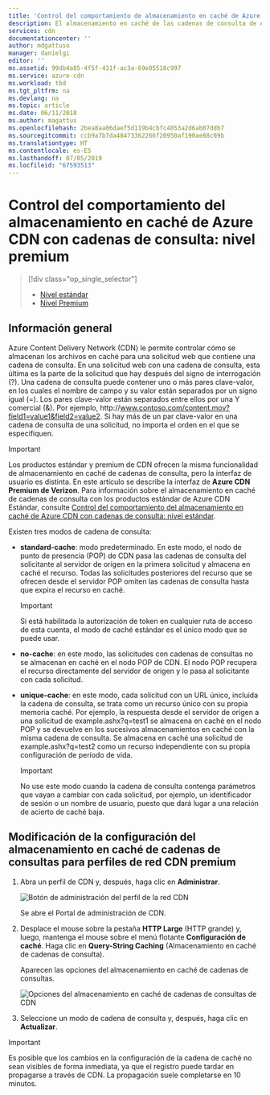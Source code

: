 ```yaml
---
title: 'Control del comportamiento de almacenamiento en caché de Azure CDN con cadenas de consulta: nivel premium | Microsoft Docs'
description: El almacenamiento en caché de las cadenas de consulta de Azure CDN controla el modo en que los archivos se almacenan en caché cuando una solicitud web contiene cadenas de consulta. En este artículo se describe el almacenamiento en caché de cadenas de consulta en productos de Azure CDN premium de Verizon.
services: cdn
documentationcenter: ''
author: mdgattuso
manager: danielgi
editor: ''
ms.assetid: 99db4a85-4f5f-431f-ac3a-69e05518c997
ms.service: azure-cdn
ms.workload: tbd
ms.tgt_pltfrm: na
ms.devlang: na
ms.topic: article
ms.date: 06/11/2018
ms.author: magattus
ms.openlocfilehash: 2bea8aa06daef5d119b4cbfc4853a2d6ab07ddb7
ms.sourcegitcommit: ccb9a7b7da48473362266f20950af190ae88c09b
ms.translationtype: HT
ms.contentlocale: es-ES
ms.lasthandoff: 07/05/2019
ms.locfileid: "67593513"
---
```

# <a name="control-azure-cdn-caching-behavior-with-query-strings---premium-tier"></a>Control del comportamiento del almacenamiento en caché de Azure CDN con cadenas de consulta: nivel premium
> [!div class="op_single_selector"]
> * [Nivel estándar](cdn-query-string.md)
> * [Nivel Premium](cdn-query-string-premium.md)
> 

## <a name="overview"></a>Información general
Azure Content Delivery Network (CDN) le permite controlar cómo se almacenan los archivos en caché para una solicitud web que contiene una cadena de consulta. En una solicitud web con una cadena de consulta, esta última es la parte de la solicitud que hay después del signo de interrogación (?). Una cadena de consulta puede contener uno o más pares clave-valor, en los cuales el nombre de campo y su valor están separados por un signo igual (=). Los pares clave-valor están separados entre ellos por una Y comercial (&). Por ejemplo, http:\//www.contoso.com/content.mov?field1=value1&field2=value2. Si hay más de un par clave-valor en una cadena de consulta de una solicitud, no importa el orden en el que se especifiquen. 

> [!IMPORTANT]
> Los productos estándar y premium de CDN ofrecen la misma funcionalidad de almacenamiento en caché de cadenas de consulta, pero la interfaz de usuario es distinta. En este artículo se describe la interfaz de **Azure CDN Premium de Verizon**. Para información sobre el almacenamiento en caché de cadenas de consulta con los productos estándar de Azure CDN Estándar, consulte [Control del comportamiento del almacenamiento en caché de Azure CDN con cadenas de consulta: nivel estándar](cdn-query-string.md).
>


Existen tres modos de cadena de consulta:

- **standard-cache**: modo predeterminado. En este modo, el nodo de punto de presencia (POP) de CDN pasa las cadenas de consulta del solicitante al servidor de origen en la primera solicitud y almacena en caché el recurso. Todas las solicitudes posteriores del recurso que se ofrecen desde el servidor POP omiten las cadenas de consulta hasta que expira el recurso en caché.

    >[!IMPORTANT] 
    > Si está habilitada la autorización de token en cualquier ruta de acceso de esta cuenta, el modo de caché estándar es el único modo que se puede usar. 

- **no-cache**: en este modo, las solicitudes con cadenas de consultas no se almacenan en caché en el nodo POP de CDN. El nodo POP recupera el recurso directamente del servidor de origen y lo pasa al solicitante con cada solicitud.

- **unique-cache**: en este modo, cada solicitud con un URL único, incluida la cadena de consulta, se trata como un recurso único con su propia memoria caché. Por ejemplo, la respuesta desde el servidor de origen a una solicitud de example.ashx?q=test1 se almacena en caché en el nodo POP y se devuelve en los sucesivos almacenamientos en caché con la misma cadena de consulta. Se almacena en caché una solicitud de example.ashx?q=test2 como un recurso independiente con su propia configuración de período de vida.
   
    >[!IMPORTANT] 
    > No use este modo cuando la cadena de consulta contenga parámetros que vayan a cambiar con cada solicitud, por ejemplo, un identificador de sesión o un nombre de usuario, puesto que dará lugar a una relación de acierto de caché baja.

## <a name="changing-query-string-caching-settings-for-premium-cdn-profiles"></a>Modificación de la configuración del almacenamiento en caché de cadenas de consultas para perfiles de red CDN premium
1. Abra un perfil de CDN y, después, haga clic en **Administrar**.
   
    ![Botón de administración del perfil de la red CDN](./media/cdn-query-string-premium/cdn-manage-btn.png)
   
    Se abre el Portal de administración de CDN.
2. Desplace el mouse sobre la pestaña **HTTP Large** (HTTP grande) y, luego, mantenga el mouse sobre el menú flotante **Configuración de caché**. Haga clic en **Query-String Caching** (Almacenamiento en caché de cadenas de consulta).
   
    Aparecen las opciones del almacenamiento en caché de cadenas de consultas.
   
    ![Opciones del almacenamiento en caché de cadenas de consultas de CDN](./media/cdn-query-string-premium/cdn-query-string.png)
3. Seleccione un modo de cadena de consulta y, después, haga clic en **Actualizar**.

> [!IMPORTANT]
> Es posible que los cambios en la configuración de la cadena de caché no sean visibles de forma inmediata, ya que el registro puede tardar en propagarse a través de CDN. La propagación suele completarse en 10 minutos.
 

